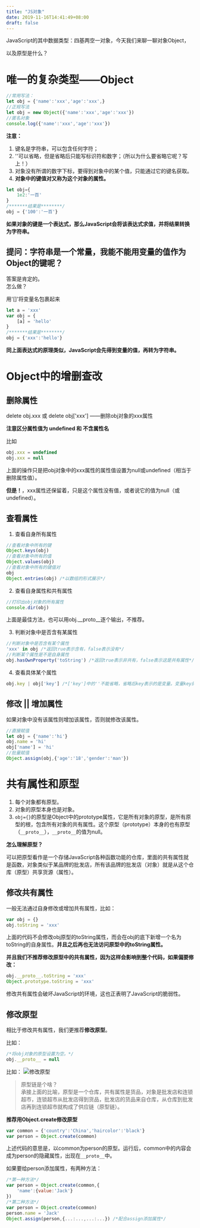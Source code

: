 ```yaml
---
title: "JS对象"
date: 2019-11-16T14:41:49+08:00
draft: false
---
```


JavaScript的其中数据类型：四基两空一对象，今天我们来聊一聊对象Object，

以及原型是什么？

# 唯一的复杂类型——Object

~~~JavaScript
//常用写法：
let obj = {'name':'xxx','age':'xxx',}
//正规写法
let obj = new Object({'name':'xxx','age':'xxx'})
//匿名对象
console.log({'name':'xxx','age':'xxx'})
~~~

**注意：**  
1. 键名是字符串，可以包含任何字符；  
2. ''可以省略，但是省略后只能写标识符和数字；（所以为什么要省略它呢？写上！）  
3. 对象没有所谓的数字下标，要得到对象中的某个值，只能通过它的键名获取。    
4. **对象中的键值对又称为这个对象的属性。**  

~~~JavaScript
let obj={
    1e2:'一百'
}
/*******结果是********/
obj = {'100':'一百'}
~~~

**如果对象的键是一个表达式，那么JavaScript会将该表达式求值，并将结果转换为字符串。**  

## 提问：字符串是一个常量，我能不能用变量的值作为Object的键呢？
答案是肯定的。   
怎么做？    

用'[]'将变量名包裹起来 

~~~JavaScript
let a = 'xxx'
var obj = {
    [a] = 'hello'
}
/*******结果是********/
obj = {'xxx':'hello'}
~~~

**同上面表达式的原理类似，JavaScript会先得到变量的值，再转为字符串。**   

# Object中的增删查改

## 删除属性

delete obj.xxx 或 delete obj['xxx']  ——删除obj对象的xxx属性

**注意区分属性值为 undefined 和 不含属性名**    

比如

~~~JavaScript
obj.xxx = undefined
obj.xxx = null
~~~

上面的操作只是把obj对象中的xxx属性的属性值设置为null或undefined（相当于删除属性值）。

**但是！**，xxx属性还保留着，只是这个属性没有值，或者说它的值为null（或undefined）。


## 查看属性

1. 查看自身所有属性

~~~JavaScript
//查看对象中所有的键
Object.keys(obj)
//查看对象中所有的值
Object.values(obj)
//查看对象中所有的键值对
obj   
Object.entries(obj) /*以数组的形式展示*/
~~~

2. 查看自身属性和共有属性

~~~JavaScript
//打印出obj对象的所有属性
console.dir(obj)
~~~

上面是最佳方法，也可以用obj.__proto__逐个输出，不推荐。

3. 判断对象中是否含有某属性

~~~JavaScript
//判断对象中是否含有某个属性
'xxx' in obj /*返回true表示含有，false表示没有*/
//判断某个属性是不是自身属性
obj.hasOwnProperty('toString') /*返回true表示非共有，false表示这是共有属性*/
~~~

4. 查看具体某个属性

~~~JavaScript
obj.key | obj['key'] /*['key']中的''不能省略，省略后key表示的是变量。变量key的具体值是不确定的*/
~~~

## 修改 || 增加属性

如果对象中没有该属性则增加该属性，否则就修改该属性。

~~~JavaScript
//直接赋值
let obj = {'name':'hi'}
obj.name = 'hi'
obj['name'] = 'hi'
//批量赋值
Object.assign(obj,{'age':'18','gender':'man'})
~~~

# 共有属性和原型

1. 每个对象都有原型。    
2. 对象的原型本身也是对象。    
3. `obj={}`的原型是Object中的prototype属性，它是所有对象的原型，是所有原型的根，包含所有对象的共有属性。这个原型（prototype）本身的也有原型（`__proto__`），`__proto__`的值为null。

**怎么理解原型？**   

可以把原型看作是一个存储JavaScript各种函数功能的仓库，里面的共有属性就是函数，对象类似于某品牌的批发店，所有该品牌的批发店（对象）就是从这个仓库（原型）共享货源（属性）。

## 修改共有属性

一般无法通过自身修改或增加共有属性，比如：

~~~JavaScript
var obj = {}
obj.toString = 'xxx'
~~~

上面的代码不会修改obj原型的toString属性，而会在obj的底下新增一个名为toString的自身属性。**并且之后再也无法访问原型中的toString属性。**

**并且我们不推荐修改原型中的共有属性，因为这样会影响到整个代码，如果偏要修改：**

~~~JavaScript
obj.__proto__.toString = 'xxx'
Object.prototype.toString = 'xxx'
~~~

修改共有属性会破坏JavaScript的环境，这也正表明了JavaScript的脆弱性。

## 修改原型

相比于修改共有属性，我们更推荐**修改原型**。

比如：

~~~JavaScript
/*将obj对象的原型设置为空。*/
obj.__proto__ = null
~~~

比如：
![修改原型](/images/原型链.png)

> 原型链是个啥？   
> 承接上面的比喻，原型是一个仓库，共有属性是货品，对象是批发店和连锁超市，连锁超市从批发店得到货品，批发店的货品来自仓库，从仓库到批发店再到连锁超市就构成了供应链（原型链）。

**推荐用Object.create修改原型**

~~~JavaScript
var common = {'country':'China','haircolor':'black'}
var person = Object.create(common)
~~~

上述代码的意思是，以common为person的原型。运行后，common中的内容会成为person的隐藏属性，出现在`__proto__`中。

如果要给person添加属性，有两种方法：

~~~JavaScript
/*第一种方法*/
var person = Object.create(common,{
    'name':{value:'Jack'}
})
/*第二种方法*/
var person = Object.create(common)
person.name = 'Jack'
Object.assign(person,{...:...,...:...}) /*配合assign添加属性*/
~~~